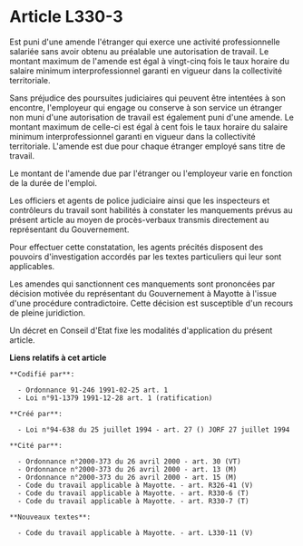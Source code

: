 # Article L330-3

Est puni d'une amende l'étranger qui exerce une activité professionnelle salariée sans avoir obtenu au préalable une
autorisation de travail. Le montant maximum de l'amende est égal à vingt-cinq fois le taux horaire du salaire minimum
interprofessionnel garanti en vigueur dans la collectivité territoriale.

Sans préjudice des poursuites judiciaires qui peuvent être intentées à son encontre, l'employeur qui engage ou conserve à son
service un étranger non muni d'une autorisation de travail est également puni d'une amende. Le montant maximum de celle-ci
est égal à cent fois le taux horaire du salaire minimum interprofessionnel garanti en vigueur dans la collectivité
territoriale. L'amende est due pour chaque étranger employé sans titre de travail.

Le montant de l'amende due par l'étranger ou l'employeur varie en fonction de la durée de l'emploi.

Les officiers et agents de police judiciaire ainsi que les inspecteurs et contrôleurs du travail sont habilités à constater
les manquements prévus au présent article au moyen de procès-verbaux transmis directement au représentant du Gouvernement.

Pour effectuer cette constatation, les agents précités disposent des pouvoirs d'investigation accordés par les textes
particuliers qui leur sont applicables.

Les amendes qui sanctionnent ces manquements sont prononcées par décision motivée du représentant du Gouvernement à Mayotte à
l'issue d'une procédure contradictoire. Cette décision est susceptible d'un recours de pleine juridiction.

Un décret en Conseil d'Etat fixe les modalités d'application du présent article.

**Liens relatifs à cet article**

	**Codifié par**:

	  - Ordonnance 91-246 1991-02-25 art. 1
	  - Loi n°91-1379 1991-12-28 art. 1 (ratification)

	**Créé par**:

	  - Loi n°94-638 du 25 juillet 1994 - art. 27 () JORF 27 juillet 1994

	**Cité par**:

	  - Ordonnance n°2000-373 du 26 avril 2000 - art. 30 (VT)
	  - Ordonnance n°2000-373 du 26 avril 2000 - art. 13 (M)
	  - Ordonnance n°2000-373 du 26 avril 2000 - art. 15 (M)
	  - Code du travail applicable à Mayotte. - art. R326-41 (V)
	  - Code du travail applicable à Mayotte. - art. R330-6 (T)
	  - Code du travail applicable à Mayotte. - art. R330-7 (T)

	**Nouveaux textes**:

	  - Code du travail applicable à Mayotte. - art. L330-11 (V)
